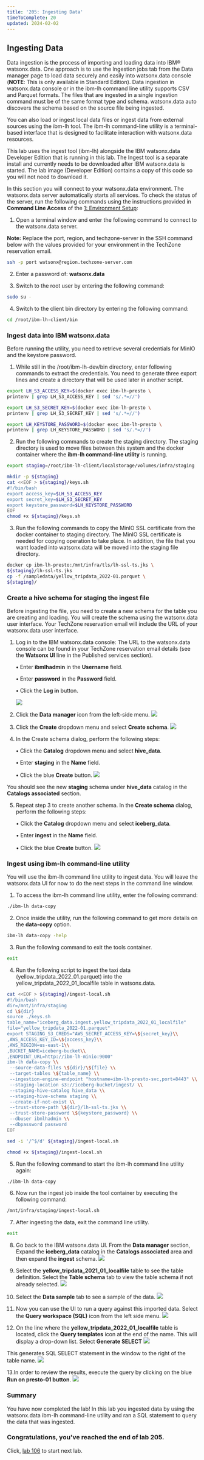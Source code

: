 ```yaml
---
title: '205: Ingesting Data'
timeToComplete: 20
updated: 2024-02-02
---
```

<QuizAlert text='Heads Up! Quiz material will be flagged like this!' />

## Ingesting Data

Data ingestion is the process of importing and loading data into IBM® watsonx.data. One 
approach is to use the Ingestion jobs tab from the Data manager page to load data securely and 
easily into watsonx.data console (**NOTE**: This is only available in Standard Edition). Data 
ingestion in watsonx.data console or in the ibm-lh command line utility supports CSV and 
Parquet formats. The files that are ingested in a single ingestion command must be of the same 
format type and schema. watsonx.data auto discovers the schema based on the source file 
being ingested.

You can also load or ingest local data files or ingest data from external sources using the ibm-lh
tool. The ibm-lh command-line utility is a terminal-based interface that is designed to facilitate 
interaction with watsonx.data resources. 

This lab uses the ingest tool (ibm-lh) alongside the IBM watsonx.data Developer Edition that is 
running in this lab. The Ingest tool is a separate install and currently needs to be downloaded 
after IBM watsonx.data is started. The lab image (Developer Edition) contains a copy of this code 
so you will not need to download it.


In this section you will connect to your watsonx.data environment. The watsonx.data server 
automatically starts all services. To check the status of the server, run the following commands
using the instructions provided in **Command Line Access** of the [1: Environment Setup](/watsonx/watsonxdata/1#command-line-access):

1. Open a terminal window and enter the following command to connect to the watsonx.data 
server.
 
**Note:** Replace the port, region, and techzone-server in the SSH command below with the 
values provided for your environment in the TechZone reservation email.
  ```bash
ssh -p port watsonx@region.techzone-server.com
  ```

2. Enter a password of: **watsonx.data**

3. Switch to the root user by entering the following command:
 ```bash
sudo su - 
```

4. Switch to the client bin directory by entering the following command:
```bash
cd /root/ibm-lh-client/bin
```

### Ingest data into IBM watsonx.data

Before running the utility, you need to retrieve several credentials for MinIO and the keystore 
password.

1. While still in the /root/ibm-lh-dev/bin directory, enter following commands to extract the 
credentials. You need to generate three export lines and create a directory that will be used 
later in another script.
``` bash
export LH_S3_ACCESS_KEY=$(docker exec ibm-lh-presto \
printenv | grep LH_S3_ACCESS_KEY | sed 's/.*=//')
```
``` bash
export LH_S3_SECRET_KEY=$(docker exec ibm-lh-presto \
printenv | grep LH_S3_SECRET_KEY | sed 's/.*=//')
```
``` bash 
export LH_KEYSTORE_PASSWORD=$(docker exec ibm-lh-presto \
printenv | grep LH_KEYSTORE_PASSWORD | sed 's/.*=//')
```

2. Run the following commands to create the staging directory. The staging directory is used to 
move files between this system and the docker container where the **ibm-lh command-line 
utility** is running.
``` bash
export staging=/root/ibm-lh-client/localstorage/volumes/infra/staging
```
``` bash
mkdir -p ${staging}
cat <<EOF > ${staging}/keys.sh
#!/bin/bash
export access_key=$LH_S3_ACCESS_KEY
export secret_key=$LH_S3_SECRET_KEY
export keystore_password=$LH_KEYSTORE_PASSWORD
EOF
chmod +x ${staging}/keys.sh
```

3. Run the following commands to copy the MinIO SSL certificate from the docker container to 
staging directory. The MinIO SSL certificate is needed for copying operation to take place. In 
addition, the file that you want loaded into watsonx.data will be moved into the staging file 
directory.
``` bash
docker cp ibm-lh-presto:/mnt/infra/tls/lh-ssl-ts.jks \
${staging}/lh-ssl-ts.jks
cp -f /sampledata/yellow_tripdata_2022-01.parquet \
${staging}/
```
### Create a hive schema for staging the ingest file

Before ingesting the file, you need to create a new schema for the table you are creating and 
loading. You will create the schema using the watsonx.data user interface. Your TechZone 
reservation email will include the URL of your watsonx.data user interface.

1. Log in to the IBM watsonx.data console:
The URL to the watsonx.data console can be found in your TechZone reservation email 
details (see the **Watsonx UI** line in the Published services section).

   **•** Enter **ibmlhadmin** in the **Username** field.

   **•** Enter **password** in the **Password** field.
   
   **•** Click the **Log in** button.

    ![](./images/205/login-page.png)

2. Click the **Data manager** icon from the left-side menu.
  ![](./images/205/data-manager.png)


3. Click the **Create** dropdown menu and select **Create schema**.
  ![](./images/205/create-schema.png)


4. In the Create schema dialog, perform the following steps:

    **•** Click the **Catalog** dropdown menu and select **hive_data**.

    **•** Enter **staging** in the **Name** field.
  
    **•** Click the blue **Create** button.
  ![](./images/205/hive-data.png)


  You should see the new **staging** schema under **hive_data** catalog in the **Catalogs associated** 
  section.

5. Repeat step 3 to create another schema. In the **Create schema** dialog, perform the following 
steps:

    • Click the **Catalog** dropdown menu and select **iceberg_data**.

    • Enter **ingest** in the **Name** field.

    • Click the blue **Create** button.
    ![](./images/205/iceberg-data.png)


### Ingest using ibm-lh command-line utility

You will use the ibm-lh command line utility to ingest data. You will leave the watsonx.data UI 
for now to do the next steps in the command line window.

1. To access the ibm-lh command line utility, enter the following command:
``` bash
./ibm-lh data-copy
```
2. Once inside the utility, run the following command to get more details on the **data-copy** 
option.
``` bash
ibm-lh data-copy -help
```
3. Run the following command to exit the tools container.
``` bash
exit
```
4. Run the following script to ingest the taxi data (yellow_tripdata_2022_01.parquet) into the 
yellow_tripdata_2022_01_localfile table in watsonx.data.
``` bash
cat <<EOF > ${staging}/ingest-local.sh
#!/bin/bash
dir=/mnt/infra/staging
cd \${dir}
source ./keys.sh
table_name="iceberg_data.ingest.yellow_tripdata_2022_01_localfile"
file="yellow_tripdata_2022-01.parquet"
export STAGING_S3_CREDS="AWS_SECRET_ACCESS_KEY=\${secret_key}\\
,AWS_ACCESS_KEY_ID=\${access_key}\\
,AWS_REGION=us-east-1\\
,BUCKET_NAME=iceberg-bucket\\
,ENDPOINT_URL=http://ibm-lh-minio:9000"
ibm-lh data-copy \\
 --source-data-files \${dir}/\${file} \\
 --target-tables \${table_name} \\
 --ingestion-engine-endpoint "hostname=ibm-lh-presto-svc,port=8443" \\
 --staging-location s3://iceberg-bucket/ingest/ \\
 --staging-hive-catalog hive_data \\
 --staging-hive-schema staging \\
 --create-if-not-exist \\
 --trust-store-path \${dir}/lh-ssl-ts.jks \\
 --trust-store-password \${keystore_password} \\
 --dbuser ibmlhadmin \\
 --dbpassword password
EOF
```
``` bash
sed -i '/^$/d' ${staging}/ingest-local.sh
```
``` bash
chmod +x ${staging}/ingest-local.sh
```
5. Run the following command to start the ibm-lh command line utility again:
``` bash 
./ibm-lh data-copy 
```
6. Now run the ingest job inside the tool container by executing the following command:
``` bash
/mnt/infra/staging/ingest-local.sh
```
7. After ingesting the data, exit the command line utility.
``` bash
exit
```
8. Go back to the IBM watsonx.data UI. From the **Data manager** section, Expand the 
**iceberg_data** catalog in the **Catalogs associated** area and then expand the **ingest** schema.
    ![](./images/205/ingest.png)

9. Select the **yellow_tripdata_2021_01_localfile** table to see the table definition. Select the 
**Table schema** tab to view the table schema if not already selected.
    ![](./images/205/table-schema.png)

10. Select the **Data sample** tab to see a sample of the data.
    ![](./images/205/data-sample.png)

11. Now you can use the UI to run a query against this imported data. Select the 
**Query workspace (SQL)** icon from the left side menu.
    ![](./images/205/sql-workspace.png)

12. On the line where the **yellow_tripdata_2022_01_localfile** table is located, click the 
**Query templates** icon at the end of the name. This will display a drop-down list. Select
**Generate SELECT**
    ![](./images/205/generate-select.png)

This generates SQL SELECT statement in the window to the right of the table name.
    ![](./images/205/select-statement.png)

13.In order to review the results, execute the query by clicking on the blue 
**Run on presto-01 button**.
    ![](./images/205/run-on-presto.png)

### Summary
You have now completed the lab!
In this lab you ingested data by using the watsonx.data ibm-lh command-line utility and ran 
a SQL statement to query the data that was ingested.

### Congratulations, you've reached the end of lab 205.

Click, [lab 106](/watsonx/watsonxdata/106) to start next lab.
